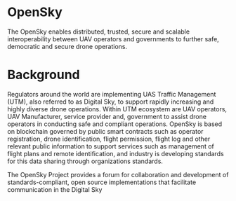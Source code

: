 # OpenSky

The OpenSky enables distributed, trusted, secure and scalable interoperability between UAV operators and governments to further safe, democratic and secure drone operations.

# Background

Regulators around the world are implementing UAS Traffic Management (UTM), also referred to as Digital Sky, to support rapidly increasing and highly diverse drone operations. Within UTM ecosystem are UAV operators, UAV Manufacturer, service provider and, government to assist drone operators in conducting safe and compliant operations. OpenSky is based on blockchain governed by public smart contracts such as operator registration, drone identification, flight permission, flight log and other relevant public information to support services such as management of flight plans and remote identification, and industry is developing standards for this data sharing through organizations standards.

The OpenSky Project provides a forum for collaboration and development of standards-compliant, open source implementations that facilitate communication in the Digital Sky
